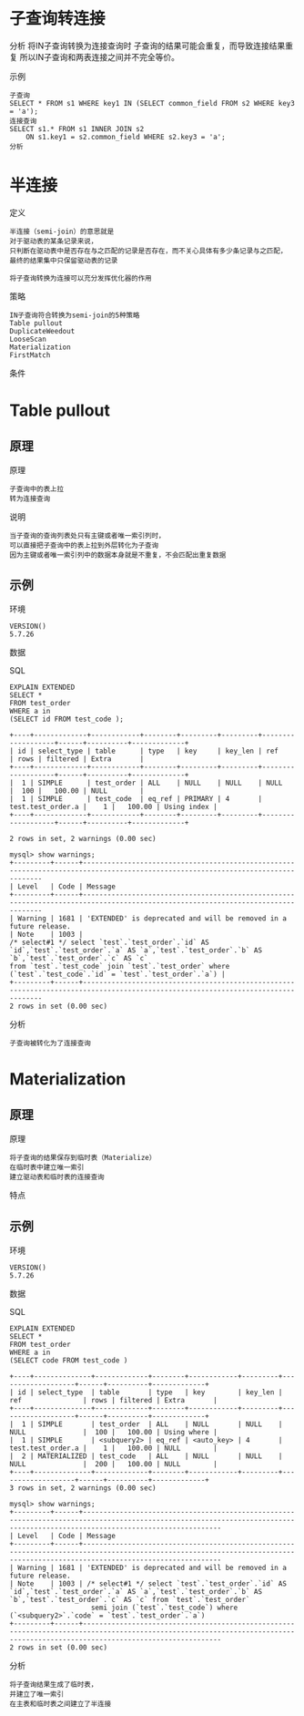 # 子查询转连接

分析
	将IN子查询转换为连接查询时
	子查询的结果可能会重复，而导致连接结果重复
	所以IN子查询和两表连接之间并不完全等价。
	
示例

	子查询
	SELECT * FROM s1 WHERE key1 IN (SELECT common_field FROM s2 WHERE key3 = 'a');
	连接查询
	SELECT s1.* FROM s1 INNER JOIN s2 
		ON s1.key1 = s2.common_field WHERE s2.key3 = 'a';
	分析


# 半连接

定义

	半连接（semi-join）的意思就是
	对于驱动表的某条记录来说，
	只判断在驱动表中是否存在与之匹配的记录是否存在，而不关心具体有多少条记录与之匹配，
	最终的结果集中只保留驱动表的记录

	将子查询转换为连接可以充分发挥优化器的作用
	

策略

	IN子查询符合转换为semi-join的5种策略
	Table pullout
	DuplicateWeedout
	LooseScan
	Materialization
	FirstMatch

条件



# Table pullout 

## 原理

原理

	子查询中的表上拉
	转为连接查询

说明

	当子查询的查询列表处只有主键或者唯一索引列时，
	可以直接把子查询中的表上拉到外层转化为子查询
	因为主键或者唯一索引列中的数据本身就是不重复，不会匹配出重复数据


## 示例

环境

	VERSION()
	5.7.26

数据

SQL

	EXPLAIN EXTENDED
	SELECT * 
	FROM test_order
	WHERE a in 
	(SELECT id FROM test_code );

	+----+-------------+------------+--------+---------+---------+-------------------+------+----------+-------------+
	| id | select_type | table      | type   | key     | key_len | ref               | rows | filtered | Extra       |
	+----+-------------+------------+--------+---------+---------+-------------------+------+----------+-------------+
	|  1 | SIMPLE      | test_order | ALL    | NULL    | NULL    | NULL              |  100 |   100.00 | NULL        |
	|  1 | SIMPLE      | test_code  | eq_ref | PRIMARY | 4       | test.test_order.a |    1 |   100.00 | Using index |
	+----+-------------+------------+--------+---------+---------+-------------------+------+----------+-------------+

	2 rows in set, 2 warnings (0.00 sec)

	mysql> show warnings;
	+---------+------+----------------------------------------------------------------------------------------------------------------------------------
	| Level   | Code | Message                                                                                                                          
	+---------+------+----------------------------------------------------------------------------------------------------------------------------------
	| Warning | 1681 | 'EXTENDED' is deprecated and will be removed in a future release.                                                                
	| Note    | 1003 | 
	/* select#1 */ select `test`.`test_order`.`id` AS `id`,`test`.`test_order`.`a` AS `a`,`test`.`test_order`.`b` AS `b`,`test`.`test_order`.`c` AS `c` 
	from `test`.`test_code` join `test`.`test_order` where (`test`.`test_code`.`id` = `test`.`test_order`.`a`) |
	+---------+------+----------------------------------------------------------------------------------------------------------------------------------
	2 rows in set (0.00 sec)

分析

	子查询被转化为了连接查询

# Materialization

## 原理

原理

	将子查询的结果保存到临时表（Materialize）
	在临时表中建立唯一索引
	建立驱动表和临时表的连接查询


特点

## 示例

环境

	VERSION()
	5.7.26

数据


SQL

	EXPLAIN EXTENDED
	SELECT * 
	FROM test_order
	WHERE a in 
	(SELECT code FROM test_code )

	+----+--------------+-------------+--------+------------+---------+-------------------+------+----------+-------------+
	| id | select_type  | table       | type   | key        | key_len | ref               | rows | filtered | Extra       |
	+----+--------------+-------------+--------+------------+---------+-------------------+------+----------+-------------+
	|  1 | SIMPLE       | test_order  | ALL    | NULL       | NULL    | NULL              |  100 |   100.00 | Using where |
	|  1 | SIMPLE       | <subquery2> | eq_ref | <auto_key> | 4       | test.test_order.a |    1 |   100.00 | NULL        |
	|  2 | MATERIALIZED | test_code   | ALL    | NULL       | NULL    | NULL              |  200 |   100.00 | NULL        |
	+----+--------------+-------------+--------+------------+---------+-------------------+------+----------+-------------+
	3 rows in set, 2 warnings (0.00 sec)

	mysql> show warnings;
	+---------+------+------------------------------------------------------------------------------------------------------------------------------------------------------------------------------
	| Level   | Code | Message                                                                                                                                                                      
	+---------+------+------------------------------------------------------------------------------------------------------------------------------------------------------------------------------
	| Warning | 1681 | 'EXTENDED' is deprecated and will be removed in a future release.                                                                                                            
	| Note    | 1003 | /* select#1 */ select `test`.`test_order`.`id` AS `id`,`test`.`test_order`.`a` AS `a`,`test`.`test_order`.`b` AS `b`,`test`.`test_order`.`c` AS `c` from `test`.`test_order`
						semi join (`test`.`test_code`) where (`<subquery2>`.`code` = `test`.`test_order`.`a`) 
	+---------+------+------------------------------------------------------------------------------------------------------------------------------------------------------------------------------
	2 rows in set (0.00 sec)

分析

	将子查询结果生成了临时表，
	并建立了唯一索引
	在主表和临时表之间建立了半连接



